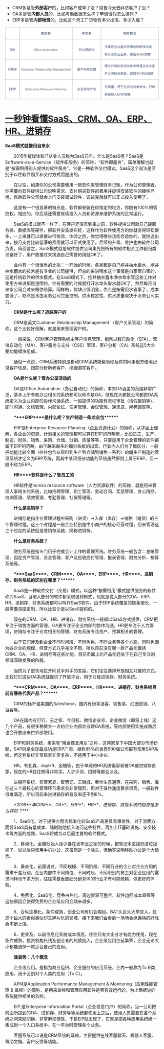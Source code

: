 - CRM多是管**外部客户**的，比如客户成单了没？销售今天去拜访客户了没？
- OA多是管**内部人员**的，比如考勤数据怎么样？申请请假怎么操作？
- ERP多是管**内部物资**的，比如这个月工厂货物有多少出库、多少入库？

![img](media/v2-28951e9f7c78d4e4b6311e5664c77785_720w.jpg)

# [一秒钟看懂SaaS、CRM、OA、ERP、HR、进销存](https://www.cnblogs.com/tuyile006/p/5776061.html)

**SaaS模式就像用自来水**

　　2015年被媒体和IT从业人员称为SaaS元年。什么是SaaS呢？SaaS是Software-as-a-Service（软件即服务）的简称，“软件即服务”，简单理解也就是“按需租用别人提供的软件服务”，它是一种软件交付模式。SaaS这个说法是区别于以往软件购买和交付方式而提出的。

　　在以往，如果你的公司需要使用一款软件来管理财务记账，作为公司管理者，你需要向软件提供公司说明需求、支付购买软件的费用并提供安装软件的硬件环境，然后软件公司就会上门安装调试软件，调试完后就可以正式投入使用了。

　　这里有一个很显著的特点是，软件都安装在你指定的地方，你拥有100%的管控权，相应的，你后续还需要继续投入人员和资源来维护系统的正常运行。

　　SaaS的模式就不一样了，在客户还没有到来之前，软件提供公司就自己提服务器、数据库等硬件，把软件安装发布好，这样作为软件使用方的你就变得轻松很多，一上来就可以直接进行体验，体验之后，你觉得哪些功能合适你的，就挑选出来，按月支付比较低廉的费用就可以正式使用了。后续的升级、维护也由软件公司负责。简而言之，SaaS模式就是软件提供公司事先把所有的软件相关工作都归类准备好了，用户直接过来挑选自己需要的用就OK了。

　　业内有一个很恰当的比喻：一开始的时候，各家都是自己挖井抽水蓄水，挖井抽水蓄水的技术是有专业的公司提供，但总的来说喝水这个事情是自家管自家的，这是传统软件的供水模式。在SaaS模式下，挖井抽水蓄水净水修水管这些工作对使用方来说都是透明的，你有需要的时候就打开水龙头取水就OK了，然后每月自来水公司会过来跟你结算。同样的，优缺点很明显，优点是按需用水省事了，成本变低了，缺点是水由水务公司完全控制，供水稳定性、供水质量取决于水务公司实力。

　　**CRM是什么呢？追踪客户的**

　　CRM是英文Customer Relationship Management （客户关系管理）的简称。这个比较好理解，就是用来管理客户的。

　　一般来说，CRM客户管理系统由客户信息管理、销售过程自动化（SFA）、营销自动化（MA）、客户服务与支持（CSS）管理、客户分析（CA）系统这5大主要功能模块组成。

　　通俗一点说，CRM系统特别是移动CRM系统能帮助你及你的同事很方便地记录客户信息、跟踪分析新老客户、挖掘潜在客户。

　　**OA是什么呢？管办公室活动的**

　　OA是Office Automation（办公自动化）的简称，本来OA涵盖的范围非常广泛，基本上所有和办公相关的系统都可以称作是OA，但现在大都数公司都把OA系统定义为企业内部的协作沟通系统，一般提供的功能有流程审批（请假报销等）、即时沟通、文档管理、内部论坛、任务管理、会议管理、通讯录、问卷调查等。

　　***\**\*\*\*ERP\*\*\*\*是什么呢？生产制造一条龙全包\*\*\*\*\****

　　ERP是Enterprise Resource Planning（企业资源计划）的简称，从字面上理解，各企业的资源、计划相关的管理都可以算在ERP的范畴里，比如员工、生产、制造、财务、销售、采购、仓储、分销、质量等等，只要是用于企业管理的软件都属于ERP的范畴。由于越来越多的细分系统的出现，行业内人们为了做区分，一般把功能比较全面（往往包含从原料到生产到仓储到销售一系列）的偏生产制造的管理系统才定义为ERP系统，而其中某项细分功能的系统虽然原则上属于ERP，但一般不称为ERP。

　　**HR****软件是什么？管员工的**

　　HR软件是human resource software（人力资源软件）的简称，就是用来管理人事相关的系统，比如招聘管理、职工管理、劳动合同、奖惩管理、办公用品、培训管理、绩效管理、考勤管理、社保管理等。

　　**什么是进销存？**

　　进销存是指企业管理过程中采购（进货）→入库（库存）→销售（销货）的三个管理过程。这三个过程是一般企业特别是中小商户的核心经营过程，用来管理这三个过程的系统就是进销存系统，简称进销存。

　　**什么是财务系统？**

　　财务系统是指专门用于完成会计工作的管理系统。财务系统一般包含：总账管理、固定资产管理、资金管理、客户及应收应付管理、报表管理、财务分析、核算系统等。

　　***\**\*\*\*SaaS\*\*\*\*、CRM\*\*\*\*、OA\*\*\*\*、ERP\*\*\*\*、HR\*\*\*\*、进销存、财务系统的区别在哪里？\*\*\*\*\****

　　SaaS是一种软件交付（交易）模式，以这种“按需租用”模式提供服务的软件称为SaaS，目前大部分的软件都采取这种模式，也就是说大部分的OA、ERP、HR、进销存、财务系统都可以叫作SaaS软件。由于ERP系统覆盖的链条很长，一般需要深度定制，所以比较少是以SaaS提供的。

　　现在的CRM、OA、HR、进销存、财务系统一般都以SaaS方式提供，CRM更专注于销售方面的管理，OA更专注于企业内部的协作沟通，HR更专注于人力管理，进销存专注于仓库相关的管理、财务系统专注资产、预算相关的管理。

　　由于它们涉及到企业不同时间段、不同角色、不同业务等各个方面，同时也因为各企业的规模、经营方式几乎完全不同，所以目前没有哪一款产品能囊括CRM、OA、HR、进销存等这些功能，目前市面上的产品能还处于在自己专注的领域深耕发展的阶段。

　　当然为了更快地拉开同竞争对手的差距，它们往往选择开放相互对接的方式，比较钉钉这些OA系统就提供了开放平台，用于对接进销存、财务系统。

　　***\**\*\*\*CRM\*\*\*\*、OA\*\*\*\*、ERP\*\*\*\*、HR\*\*\*\*、进销存、财务系统目前有哪些代表产品？\*\*\*\*\****

　　CRM的标杆是美国的Salesforce，国内有纷享逍客、销售易、红圈营销、八百客等。

　　OA在国内有钉钉、云之家、今目标、微信企业号、企业微信（即将上线）这几个产品，有很多稍微大一点的企业内部会自建OA系统，等内部使用实施成熟后也会开放出来供外部使用。

　　ERP和财务系统，素来有“南金蝶北用友”之称，这两家拿下中国大部分市场份额，SAP则是全球最成功是ERP厂商，据称85%的世界500强公司都有使用SAP系统，但这套系统非常昂贵非常复杂，不适用于中小企业。

　　HR。有北森、dayHR、金柚等，由于单纯的HR系统很容易被OA或进销存击穿，现在的HR往往做得非常深，人才评测、招聘等都会涉及。

　　进销存系统，有管家婆、智慧记、云销城、秦丝生意通等，在采购、销售、库存这三个最核心的管理环节需求会非常强烈，但对于操作速度要求很高，一般软件很难满足，所以目前来说进销存的普及率还不到8%。

　　***\*2016\**\**年CRM\**\**、OA\**\**、ERP\**\**、HR\**\**、进销存、财务系统的趋势是怎么样的？\****

　　1、SaaS化。对于提供方而言标准化的SaaS产品更具有爆发性，对于消费方而言SaaS具有低成本、随时随地接入访问这些特性，再加上IT基础设施、安全技术等方面的成熟，SaaS将成为以后最主要的软件模式。

　　2、移动化。金蝶创始人徐少春在发布云之家的时候，把笔记本直接扔进垃圾桶了，说以后只使用手机办公，这虽然是一个噱头，但确实说明移动办公是个大趋势。

　　3、垂直化。前面说过，不同规模、不同阶段、不同行业的企业对企业应用的需求千差万别，企业内部中不同岗位、不同时段、不同职别的员工对企业应用的需求同样也千差万别，往往需要垂直细分到具体的行业才有可能做精，做更好的体验。

　　4、免费化。SaaS化、竞争白热化、周边资源可整合、软件边际成本趋零等这些原因会使得免费的企业级应用会越来越多。

　　5、合纵连横化。条件成熟，创业公司有机会崛起，BAT头巨头大举进入，在这个巨大的看似类似却又碎片化的领域，接下来我们会看到一场场合纵连横的好戏会不断上演。

　　6、更普及。以前信息化系统成本很高，往往只有大企业才有能力使用，现在条件成熟，投资机构热钱及创业者的热情投入，企业级应用空前繁荣，企业无论大小都能选择一款适合自己的应用。

　　**涨姿势：几个概念**

　　企业级应用。是指为商业组织、企业服务的应用系统，业内一般称为To B类应用，用于区别对个人类的应用（To C）。

　　APM是Application Performance Management & Monitoring（应用性能管理 & 监控）的简称，是用来监控和管理应用软件是否有效运行的，为上面据说的系统提供相关的监控。

　　EIP 是Enterprise Information Portal（企业信息门户）的简称，当一公司把前面所提到的OA、进销存、财务等等系统都使用上之后，使用人员需要在各个系统之间来回切换，非常麻烦低效，于是EIP就出现了，它就是把各种应用系统统一集成到一个入口系统中，在一平台时管理各个业务。

　　客服系统可以说是CRM系统的延伸，主要提供在线客服聊天、机器人客服、帮助文档、客户反馈等功能。